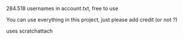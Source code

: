 284.518 usernames in account.txt, free to use

You can use everything in this project, just please add credit (or not ?)

uses scratchattach
